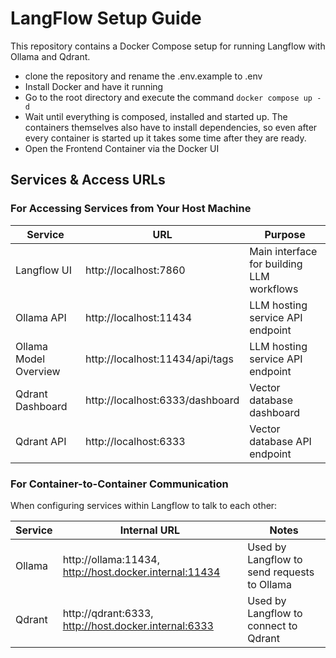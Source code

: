 # LangFlow Setup Guide

This repository contains a Docker Compose setup for running Langflow with Ollama and Qdrant.
- clone the repository and rename the .env.example to .env
- Install Docker and have it running
- Go to the root directory and execute the command ```docker compose up -d```
- Wait until everything is composed, installed and started up. The containers themselves also have to install dependencies, so even after every container is started up it takes some time after they are ready.
- Open the Frontend Container via the Docker UI

## Services & Access URLs

### For Accessing Services from Your Host Machine

| Service               | URL                             | Purpose |
|-----------------------|---------------------------------|---------|
| Langflow UI           | http://localhost:7860           | Main interface for building LLM workflows |
| Ollama API            | http://localhost:11434          | LLM hosting service API endpoint |
| Ollama Model Overview | http://localhost:11434/api/tags | LLM hosting service API endpoint |
| Qdrant Dashboard      | http://localhost:6333/dashboard | Vector database dashboard |
| Qdrant API            | http://localhost:6333           | Vector database API endpoint |

### For Container-to-Container Communication

When configuring services within Langflow to talk to each other:

| Service | Internal URL                                           | Notes |
|---------|--------------------------------------------------------|-------|
| Ollama | http://ollama:11434, http://host.docker.internal:11434 | Used by Langflow to send requests to Ollama |
| Qdrant | http://qdrant:6333, http://host.docker.internal:6333   | Used by Langflow to connect to Qdrant |
